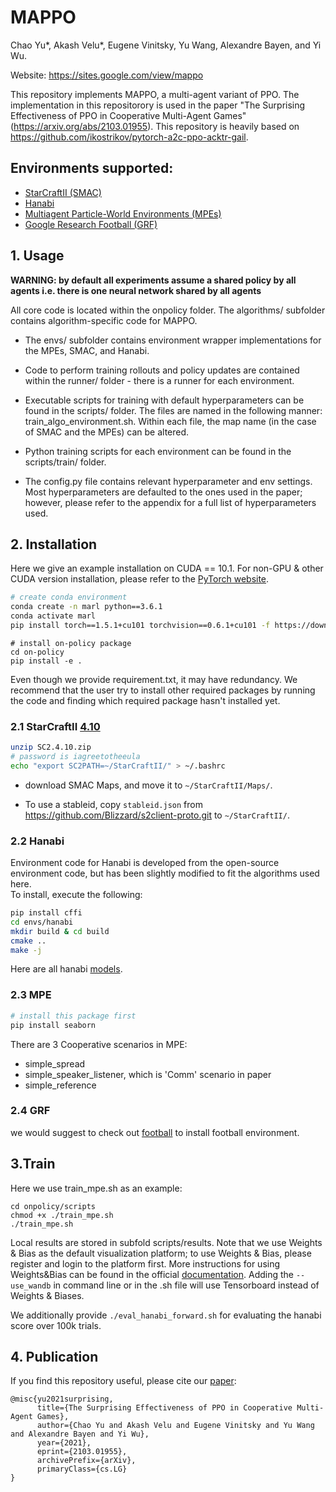 # MAPPO

Chao Yu*, Akash Velu*, Eugene Vinitsky, Yu Wang, Alexandre Bayen, and Yi Wu. 

Website: https://sites.google.com/view/mappo

This repository implements MAPPO, a multi-agent variant of PPO. The implementation in this repositorory is used in the paper "The Surprising Effectiveness of PPO in Cooperative Multi-Agent Games" (https://arxiv.org/abs/2103.01955). 
This repository is heavily based on https://github.com/ikostrikov/pytorch-a2c-ppo-acktr-gail. 

## Environments supported:

- [StarCraftII (SMAC)](https://github.com/oxwhirl/smac)
- [Hanabi](https://github.com/deepmind/hanabi-learning-environment)
- [Multiagent Particle-World Environments (MPEs)](https://github.com/openai/multiagent-particle-envs)
- [Google Research Football (GRF)](https://github.com/google-research/football)

## 1. Usage
**WARNING: by default all experiments assume a shared policy by all agents i.e. there is one neural network shared by all agents**

All core code is located within the onpolicy folder. The algorithms/ subfolder contains algorithm-specific code
for MAPPO. 

* The envs/ subfolder contains environment wrapper implementations for the MPEs, SMAC, and Hanabi. 

* Code to perform training rollouts and policy updates are contained within the runner/ folder - there is a runner for 
each environment. 

* Executable scripts for training with default hyperparameters can be found in the scripts/ folder. The files are named
in the following manner: train_algo_environment.sh. Within each file, the map name (in the case of SMAC and the MPEs) can be altered. 
* Python training scripts for each environment can be found in the scripts/train/ folder. 

* The config.py file contains relevant hyperparameter and env settings. Most hyperparameters are defaulted to the ones
used in the paper; however, please refer to the appendix for a full list of hyperparameters used. 


## 2. Installation

 Here we give an example installation on CUDA == 10.1. For non-GPU & other CUDA version installation, please refer to the [PyTorch website](https://pytorch.org/get-started/locally/).

``` Bash
# create conda environment
conda create -n marl python==3.6.1
conda activate marl
pip install torch==1.5.1+cu101 torchvision==0.6.1+cu101 -f https://download.pytorch.org/whl/torch_stable.html
```

```
# install on-policy package
cd on-policy
pip install -e .
```

Even though we provide requirement.txt, it may have redundancy. We recommend that the user try to install other required packages by running the code and finding which required package hasn't installed yet.

### 2.1 StarCraftII [4.10](http://blzdistsc2-a.akamaihd.net/Linux/SC2.4.10.zip)

   

``` Bash
unzip SC2.4.10.zip
# password is iagreetotheeula
echo "export SC2PATH=~/StarCraftII/" > ~/.bashrc
```

* download SMAC Maps, and move it to `~/StarCraftII/Maps/`.

* To use a stableid, copy `stableid.json` from https://github.com/Blizzard/s2client-proto.git to `~/StarCraftII/`.


### 2.2 Hanabi
Environment code for Hanabi is developed from the open-source environment code, but has been slightly modified to fit the algorithms used here.  
To install, execute the following:
``` Bash
pip install cffi
cd envs/hanabi
mkdir build & cd build
cmake ..
make -j
```
Here are all hanabi [models](https://drive.google.com/drive/folders/1RIcP_rG9NY9UzaWfFsIncDcjASk5h4Nx?usp=sharing).

### 2.3 MPE

``` Bash
# install this package first
pip install seaborn
```

There are 3 Cooperative scenarios in MPE:

* simple_spread
* simple_speaker_listener, which is 'Comm' scenario in paper
* simple_reference

### 2.4 GRF

we would suggest to check out [football](https://github.com/google-research/football/blob/master/README.md) to install football environment.

## 3.Train
Here we use train_mpe.sh as an example:
```
cd onpolicy/scripts
chmod +x ./train_mpe.sh
./train_mpe.sh
```
Local results are stored in subfold scripts/results. Note that we use Weights & Bias as the default visualization platform; to use Weights & Bias, please register and login to the platform first. More instructions for using Weights&Bias can be found in the official [documentation](https://docs.wandb.ai/). Adding the `--use_wandb` in command line or in the .sh file will use Tensorboard instead of Weights & Biases. 

We additionally provide `./eval_hanabi_forward.sh` for evaluating the hanabi score over 100k trials. 

## 4. Publication

If you find this repository useful, please cite our [paper](https://arxiv.org/abs/2103.01955):
```
@misc{yu2021surprising,
      title={The Surprising Effectiveness of PPO in Cooperative Multi-Agent Games}, 
      author={Chao Yu and Akash Velu and Eugene Vinitsky and Yu Wang and Alexandre Bayen and Yi Wu},
      year={2021},
      eprint={2103.01955},
      archivePrefix={arXiv},
      primaryClass={cs.LG}
}
```

